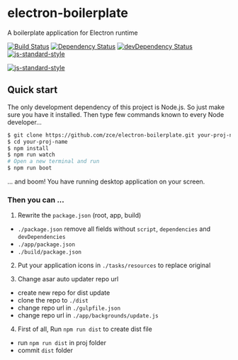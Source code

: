 # electron-boilerplate

A boilerplate application for Electron runtime

[![Build Status](https://travis-ci.org/zce/electron-boilerplate.svg?branch=vue-auto-update)](https://travis-ci.org/zce/electron-boilerplate)
[![Dependency Status](https://david-dm.org/zce/electron-boilerplate.svg)](https://david-dm.org/zce/electron-boilerplate)
[![devDependency Status](https://david-dm.org/zce/electron-boilerplate/dev-status.svg)](https://david-dm.org/zce/electron-boilerplate#info=devDependencies)
[![js-standard-style](https://img.shields.io/badge/code%20style-standard-brightgreen.svg)](http://standardjs.com/)

[![js-standard-style](https://cdn.rawgit.com/feross/standard/master/badge.svg)](https://github.com/feross/standard)


## Quick start

The only development dependency of this project is Node.js. So just make sure you have it installed. Then type few commands known to every Node developer...

```bash
$ git clone https://github.com/zce/electron-boilerplate.git your-proj-name -b vue-auto-update
$ cd your-proj-name
$ npm install
$ npm run watch
# Open a new terminal and run
$ npm run boot
```

... and boom! You have running desktop application on your screen.

### Then you can ...

1. Rewrite the `package.json` (root, app, build)
  - `./package.json` remove all fields without `script`, `dependencies` and `devDependencies`
  - `./app/package.json`
  - `./build/package.json`

2. Put your application icons in `./tasks/resources` to replace original

3. Change asar auto updater repo url
  - create new repo for dist update
  - clone the repo to `./dist`
  - change repo url in `./gulpfile.json`
  - change repo url in `./app/backgrounds/update.js`

4. First of all, Run `npm run dist` to create dist file
  - run `npm run dist` in proj folder
  - commit `dist` folder
  


